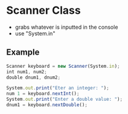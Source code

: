 # **Scanner Class**
- grabs whatever is inputted in the console
- use "System.in"

## Example
```javascript
Scanner keyboard = new Scanner(System.in);
int num1, num2;
double dnum1, dnum2;

System.out.print("Eter an integer: ");
num 1 = keyboard.nextInt();
System.out.print("Enter a double value: ");
dnum1 = keyboard.nextDouble();
```
